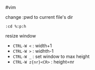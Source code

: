 #vim

change :pwd to current file's dir

    :cd %:p:h
    
resize window
    
* `CTRL-W <` : width+1
* `CTRL-W >` : widhth-1
* `CTRL-W _` : set window to max height
* `CTRL-W z{nr}<CR>` : height=nr